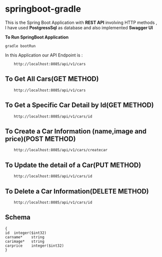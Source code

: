# springboot-gradle


This is the Spring Boot Application with **REST API** involving HTTP methods , I have used **PostgressSql** as database and also implemented **Swagger UI**

**To Run SpringBoot Application**

```shell
gradle bootRun
```
In this Application our API Endpoint is :
```shell
    http://localhost:8085/api/v1/cars

```

## To Get All Cars(GET METHOD)
```shell
    http://localhost:8085/api/v1/cars

```

## To Get a Specific Car Detail by Id(GET METHOD)
```shell
    http://localhost:8085/api/v1/cars/id

```

## To Create a Car Information (name,image and price)(POST METHOD)
```shell
    http://localhost:8085/api/v1/cars/createcar

```

## To Update the detail of a Car(PUT METHOD)
```shell
    http://localhost:8085/api/v1/cars/id

```

## To Delete a Car Information(DELETE METHOD)

```shell
    http://localhost:8085/api/v1/cars/id

```

## Schema 
```shell
{
id	integer($int32)
carname*	string
carimage*	string
carprice	integer($int32)
}
```


